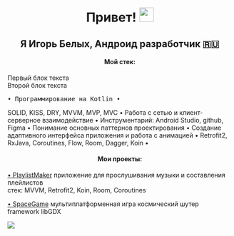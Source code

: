 <h1 align="center">Привет!
<img src="https://github.com/blackcater/blackcater/raw/main/images/Hi.gif" height="32"/></h1>
<h2 align="center">Я Игорь Белых, Андроид разработчик 🇷🇺</h2>
<h4 align="center">Мой стек:</h4>


<head>
    <title>Блоки</title>
    <meta charset="utf-8">
</head>
<body>
    <div>Первый блок текста</div>
    <div>Второй блок текста</div>
</body>

<pre>• Программирование на Kotlin •</pre> SOLID, KISS, DRY, MVVM, MVP, MVC • Работа с сетью и клиент-серверное взаимодействие • Инструментарий: Android Studio, github, Figma • Понимание основных паттернов проектирования • Создание адаптивного интерфейса приложения и работа с анимацией • Retrofit2, RxJava, Coroutines, Flow, Room, Dagger, Koin •

<h4 align="center">Мои проекты:</h4>

<a align="center" href="https://github.com/mvrlrd/PlaylistMaker-YP" target="_blank">• PlaylistMaker</a>    <a target="_blank">приложение для прослушивания музыки и составления плейлистов </a><br> 
   стек:
    <body target="_blank"> MVVM, Retrofit2, Koin, Room, Coroutines</body>

<a href="https://github.com/mvrlrd/SpaceGameGB2" target="_blank">• SpaceGame</a>    мультиплатформенная игра космический шутер
framework libGDX




 
![](https://github-profile-summary-cards.vercel.app/api/cards/profile-details?username=mvrlrd&theme=solarized_dark)
<!--
**mvrlrd/mvrlrd** is a ✨ _special_ ✨ repository because its `README.md` (this file) appears on your GitHub profile.

Here are some ideas to get you started:

- 🔭 I’m currently working on ...
- 🌱 I’m currently learning ...
- 👯 I’m looking to collaborate on ...
- 🤔 I’m looking for help with ...
- 💬 Ask me about ...
- 📫 How to reach me: ...
- 😄 Pronouns: ...
- ⚡ Fun fact: ...
-->
